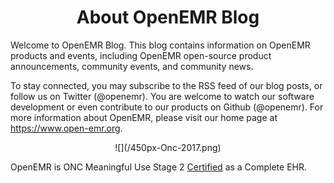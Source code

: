 ---
---

<center><h1>About OpenEMR Blog</h1></center>

Welcome to OpenEMR Blog. This blog contains information on OpenEMR products and events, including OpenEMR open-source product announcements, community events, and community news.

To stay connected, you may subscribe to the RSS feed of our blog posts, or follow us on Twitter (@openemr). You are welcome to watch our software development or even contribute to our products on Github (@openemr). For more information about OpenEMR, please visit our home page at https://www.open-emr.org.


<center>![](/450px-Onc-2017.png)</center>

OpenEMR is ONC Meaningful Use Stage 2 [Certified](http://www.open-emr.org/wiki/images/0/04/OpenEMR_Complete_EHR_2014_Edition_Cert.pdf) as a Complete EHR.